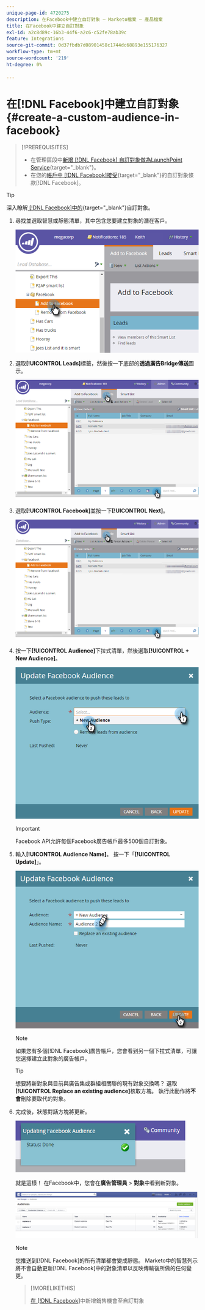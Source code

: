 ```yaml
---
unique-page-id: 4720275
description: 在Facebook中建立自訂對象 — Marketo檔案 — 產品檔案
title: 在Facebook中建立自訂對象
exl-id: a2c8d89c-16b3-44f6-a2c6-c52fe78ab39c
feature: Integrations
source-git-commit: 0d37fbdb7d08901458c1744dc68893e155176327
workflow-type: tm+mt
source-wordcount: '219'
ht-degree: 0%

---
```


# 在[!DNL Facebook]中建立自訂對象 {#create-a-custom-audience-in-facebook}

>[!PREREQUISITES]
>
>* 在管理區段中[新增 [!DNL Facebook] 自訂對象做為LaunchPoint Service](/help/marketo/product-docs/demand-generation/ad-network-integrations/add-facebook-custom-audiences-as-a-launchpoint-service.md){target="_blank"}。
>* 在您的[帳戶中 [!DNL Facebook]接受](https://www.facebook.com/ads/manage/customaudiences/tos.php){target="_blank"}的自訂對象條款[!DNL Facebook]。

>[!TIP]
>
>深入瞭解[ [!DNL Facebook]中的](https://www.facebook.com/help/341425252616329){target="_blank"}自訂對象。

1. 尋找並選取智慧或靜態清單，其中包含您要建立對象的潛在客戶。

   ![](assets/create-a-custom-audience-in-facebook-1.png)

1. 選取&#x200B;**[!UICONTROL Leads]**&#x200B;標籤，然後按一下底部的&#x200B;**透過廣告Bridge傳送**&#x200B;圖示。

   ![](assets/create-a-custom-audience-in-facebook-2.png)

1. 選取&#x200B;**[!UICONTROL Facebook]**&#x200B;並按一下&#x200B;**[!UICONTROL Next]**。

   ![](assets/create-a-custom-audience-in-facebook-3.png)

1. 按一下&#x200B;**[!UICONTROL Audience]**&#x200B;下拉式清單，然後選取&#x200B;**[!UICONTROL + New Audience]**。

   ![](assets/create-a-custom-audience-in-facebook-4.png)

   >[!IMPORTANT]
   >
   >Facebook API允許每個Facebook廣告帳戶最多500個自訂對象。

1. 輸入&#x200B;**[!UICONTROL Audience Name]**。 按一下「**[!UICONTROL Update]**」。

   ![](assets/create-a-custom-audience-in-facebook-5.png)

   >[!NOTE]
   >
   >如果您有多個[!DNL Facebook]廣告帳戶，您會看到另一個下拉式清單，可讓您選擇建立此對象的廣告帳戶。

   >[!TIP]
   >
   >想要將新對象與目前與廣告集或群組相關聯的現有對象交換嗎？ 選取&#x200B;**[!UICONTROL Replace an existing audience]**&#x200B;核取方塊。 執行此動作將&#x200B;**不會**&#x200B;刪除要取代的對象。

1. 完成後，狀態對話方塊將更新。

   ![](assets/create-a-custom-audience-in-facebook-6.png)

   就是這樣！ 在Facebook中，您會在&#x200B;**廣告管理員** > **對象**&#x200B;中看到新對象。

   ![](assets/create-a-custom-audience-in-facebook-7.png)

   >[!NOTE]
   >
   >您推送到[!DNL Facebook]的所有清單都會變成靜態。 Marketo中的智慧列示將不會自動更新[!DNL Facebook]中的對象清單以反映傳輸後所做的任何變更。

   >[!MORELIKETHIS]
   >
   >[在 [!DNL Facebook]](/help/marketo/product-docs/demand-generation/facebook/add-leads-to-a-custom-audience-in-facebook.md)中新增銷售機會至自訂對象
